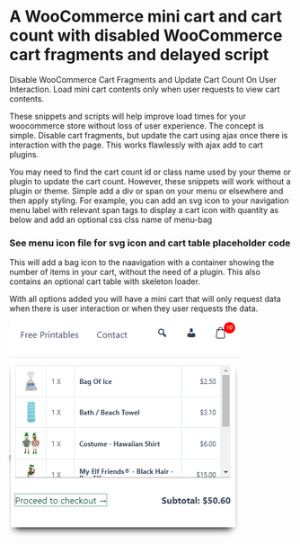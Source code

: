 # A WooCommerce mini cart and cart count with disabled WooCommerce cart fragments and delayed script
Disable WooCommerce Cart Fragments and Update Cart Count On User Interaction. Load mini cart contents only when user requests to view cart contents.

These snippets and scripts will help improve load times for your woocommerce store without loss of user experience. The concept is simple. Disable cart fragments, but update the cart using ajax once there is interaction with the page. This works flawlessly with ajax add to cart plugins.

You may need to find the cart count id or class name used by your theme or plugin to update the cart count. However, these snippets will work without a plugin or theme. Simple add a div or span on your menu or elsewhere and then apply styling. For example, you can add an svg icon to your navigation menu label with relevant span tags to display a cart icon with quantity as below and add an optional css clss name of menu-bag

### See menu icon file for svg icon and cart table placeholder code

This will add a bag icon to the naavigation with a container showing the number of items in your cart, without the need of a plugin. This also contains an optional cart table with skeleton loader.

With all options added you will have a mini cart that will only request data when there is user interaction or when they user requests the data.

![alt text](/assets/mini-cart.png)

